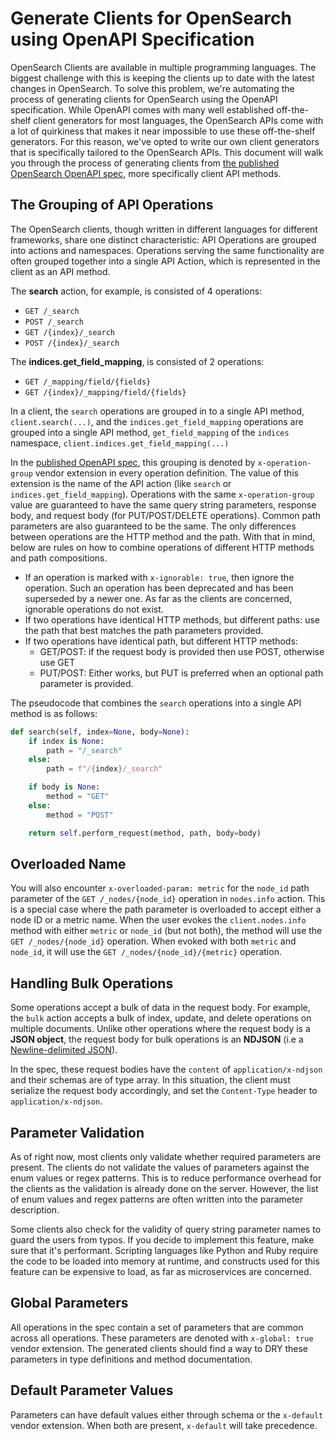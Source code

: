 # Generate Clients for OpenSearch using OpenAPI Specification

OpenSearch Clients are available in multiple programming languages. The biggest challenge with this is keeping the clients up to date with the latest changes in OpenSearch. To solve this problem, we're automating the process of generating clients for OpenSearch using the OpenAPI specification. While OpenAPI comes with many well established off-the-shelf client generators for most languages, the OpenSearch APIs come with a lot of quirkiness that makes it near impossible to use these off-the-shelf generators. For this reason, we've opted to write our own client generators that is specifically tailored to the OpenSearch APIs. This document will walk you through the process of generating clients from [the published OpenSearch OpenAPI spec](https://github.com/opensearch-project/opensearch-api-specification/releases), more specifically client API methods.

## The Grouping of API Operations
The OpenSearch clients, though written in different languages for different frameworks, share one distinct characteristic: API Operations are grouped into actions and namespaces. Operations serving the same functionality are often grouped together into a single API Action, which is represented in the client as an API method.

The **search** action, for example, is consisted of 4 operations:
- `GET /_search`
- `POST /_search`
- `GET /{index}/_search`
- `POST /{index}/_search`

The **indices.get_field_mapping**, is consisted of 2 operations:
- `GET /_mapping/field/{fields}`
- `GET /{index}/_mapping/field/{fields}`

In a client, the `search` operations are grouped in to a single API method, `client.search(...)`, and the `indices.get_field_mapping` operations are grouped into a single API method, `get_field_mapping` of the `indices` namespace, `client.indices.get_field_mapping(...)`

In the [published OpenAPI spec](https://github.com/opensearch-project/opensearch-api-specification/releases), this grouping is denoted by `x-operation-group` vendor extension in every operation definition. The value of this extension is the name of the API action (like `search` or `indices.get_field_mapping`). Operations with the same `x-operation-group` value are guaranteed to have the same query string parameters, response body, and request body (for PUT/POST/DELETE operations). Common path parameters are also guaranteed to be the same. The only differences between operations are the HTTP method and the path. With that in mind, below are rules on how to combine operations of different HTTP methods and path compositions.

- If an operation is marked with `x-ignorable: true`, then ignore the operation. Such an operation has been deprecated and has been superseded by a newer one. As far as the clients are concerned, ignorable operations do not exist.
- If two operations have identical HTTP methods, but different paths: use the path that best matches the path parameters provided.
- If two operations have identical path, but different HTTP methods:
    - GET/POST: if the request body is provided then use POST, otherwise use GET
    - PUT/POST: Either works, but PUT is preferred when an optional path parameter is provided.

The pseudocode that combines the `search` operations into a single API method is as follows:
```python
def search(self, index=None, body=None):
    if index is None:
        path = "/_search"
    else:
        path = f"/{index}/_search"

    if body is None:
        method = "GET"
    else:
        method = "POST"

    return self.perform_request(method, path, body=body)
```

## Overloaded Name
You will also encounter `x-overloaded-param: metric` for the `node_id` path parameter of the `GET /_nodes/{node_id}` operation in `nodes.info` action. This is a special case where the path parameter is overloaded to accept either a node ID or a metric name. When the user evokes the `client.nodes.info` method with either `metric` or `node_id` (but not both), the method will use the `GET /_nodes/{node_id}` operation. When evoked with both `metric` and `node_id`, it will use the `GET /_nodes/{node_id}/{metric}` operation.

## Handling Bulk Operations
Some operations accept a bulk of data in the request body. For example, the `bulk` action accepts a bulk of index, update, and delete operations on multiple documents. Unlike other operations where the request body is a **JSON object**, the request body for bulk operations is an **NDJSON** (i.e a [Newline-delimited JSON](https://github.com/ndjson/ndjson-spec)). 

In the spec, these request bodies have the `content` of `application/x-ndjson` and their schemas are of type array. In this situation, the client must serialize the request body accordingly, and set the `Content-Type` header to `application/x-ndjson`.

## Parameter Validation
As of right now, most clients only validate whether required parameters are present. The clients do not validate the values of parameters against the enum values or regex patterns. This is to reduce performance overhead for the clients as the validation is already done on the server. However, the list of enum values and regex patterns are often written into the parameter description.

Some clients also check for the validity of query string parameter names to guard the users from typos. If you decide to implement this feature, make sure that it's performant. Scripting languages like Python and Ruby require the code to be loaded into memory at runtime, and constructs used for this feature can be expensive to load, as far as microservices are concerned.

## Global Parameters
All operations in the spec contain a set of parameters that are common across all operations. These parameters are denoted with `x-global: true` vendor extension. The generated clients should find a way to DRY these parameters in type definitions and method documentation.

## Default Parameter Values
Parameters can have default values either through schema or the `x-default` vendor extension. When both are present, `x-default` will take precedence.